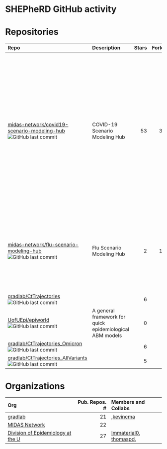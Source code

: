 
# SHEPheRD GitHub activity

# Repositories

| Repo                                                                                                                                                                                                                                                  | Description                                              | Stars | Forks | Contributors                                                                                                                                                                                                                                                                                                                                                                                                                                                                                                                                                                                                                                                                                                                                                                                                                                                                                                                                                                                                                                                                                                                                                                                                                                                                                                                                                                                                                                                                                                                                                                                                                                                                                                                                                                                                                                                                                             |
| :---------------------------------------------------------------------------------------------------------------------------------------------------------------------------------------------------------------------------------------------------- | :------------------------------------------------------- | ----: | ----: | :------------------------------------------------------------------------------------------------------------------------------------------------------------------------------------------------------------------------------------------------------------------------------------------------------------------------------------------------------------------------------------------------------------------------------------------------------------------------------------------------------------------------------------------------------------------------------------------------------------------------------------------------------------------------------------------------------------------------------------------------------------------------------------------------------------------------------------------------------------------------------------------------------------------------------------------------------------------------------------------------------------------------------------------------------------------------------------------------------------------------------------------------------------------------------------------------------------------------------------------------------------------------------------------------------------------------------------------------------------------------------------------------------------------------------------------------------------------------------------------------------------------------------------------------------------------------------------------------------------------------------------------------------------------------------------------------------------------------------------------------------------------------------------------------------------------------------------------------------------------------------------------------------- |
| <a href="https://github.com/midas-network/covid19-scenario-modeling-hub" target="_blank">midas-network/covid19-scenario-modeling-hub</a> ![GitHub last commit](https://img.shields.io/github/last-commit/midas-network/covid19-scenario-modeling-hub) | COVID-19 Scenario Modeling Hub                           |    53 |    36 | <a href="https://github.com/LucieContamin" target="_blank">LucieContamin</a>, <a href="https://github.com/shauntruelove" target="_blank">shauntruelove</a>, <a href="https://github.com/lunarmouse" target="_blank">lunarmouse</a>, <a href="https://github.com/csmith701" target="_blank">csmith701</a>, <a href="https://github.com/scc-usc" target="_blank">scc-usc</a>, <a href="https://github.com/harryhoch" target="_blank">harryhoch</a>, <a href="https://github.com/mattk7" target="_blank">mattk7</a>, <a href="https://github.com/hokinus" target="_blank">hokinus</a>, <a href="https://github.com/JohnLevander" target="_blank">JohnLevander</a>, <a href="https://github.com/chenj-uva" target="_blank">chenj-uva</a>, <a href="https://github.com/confunguido" target="_blank">confunguido</a>, <a href="https://github.com/MPS7" target="_blank">MPS7</a>, <a href="https://github.com/tkcy" target="_blank">tkcy</a>, <a href="https://github.com/deankarlen" target="_blank">deankarlen</a>, <a href="https://github.com/erosenstrom" target="_blank">erosenstrom</a>, <a href="https://github.com/mattkinsey" target="_blank">mattkinsey</a>, <a href="https://github.com/aucarter" target="_blank">aucarter</a>, <a href="https://github.com/maa989" target="_blank">maa989</a>, <a href="https://github.com/rborchering" target="_blank">rborchering</a>, <a href="https://github.com/jessica-davis" target="_blank">jessica-davis</a>, <a href="https://github.com/bikaiming93" target="_blank">bikaiming93</a>, <a href="https://github.com/tjhladish" target="_blank">tjhladish</a>, <a href="https://github.com/jlessler" target="_blank">jlessler</a>, <a href="https://github.com/wgvanpanhuis" target="_blank">wgvanpanhuis</a>, <a href="https://github.com/itsyosef" target="_blank">itsyosef</a>, <a href="https://github.com/ddesroches" target="_blank">ddesroches</a> |
| <a href="https://github.com/midas-network/flu-scenario-modeling-hub" target="_blank">midas-network/flu-scenario-modeling-hub</a> ![GitHub last commit](https://img.shields.io/github/last-commit/midas-network/flu-scenario-modeling-hub)             | Flu Scenario Modeling Hub                                |     2 |    17 | <a href="https://github.com/LucieContamin" target="_blank">LucieContamin</a>, <a href="https://github.com/shauntruelove" target="_blank">shauntruelove</a>, <a href="https://github.com/fardadhp" target="_blank">fardadhp</a>, <a href="https://github.com/MPS7" target="_blank">MPS7</a>, <a href="https://github.com/whit1951" target="_blank">whit1951</a>, <a href="https://github.com/chenj-uva" target="_blank">chenj-uva</a>, <a href="https://github.com/maa989" target="_blank">maa989</a>, <a href="https://github.com/mattk7" target="_blank">mattk7</a>, <a href="https://github.com/srinivvenkat" target="_blank">srinivvenkat</a>, <a href="https://github.com/scc-usc" target="_blank">scc-usc</a>, <a href="https://github.com/aperofsky" target="_blank">aperofsky</a>, <a href="https://github.com/confunguido" target="_blank">confunguido</a>, <a href="https://github.com/jturtle" target="_blank">jturtle</a>                                                                                                                                                                                                                                                                                                                                                                                                                                                                                                                                                                                                                                                                                                                                                                                                                                                                                                                                                                     |
| <a href="https://github.com/gradlab/CtTrajectories" target="_blank">gradlab/CtTrajectories</a> ![GitHub last commit](https://img.shields.io/github/last-commit/gradlab/CtTrajectories)                                                                |                                                          |     6 |     3 | <a href="https://github.com/skissler" target="_blank">skissler</a>                                                                                                                                                                                                                                                                                                                                                                                                                                                                                                                                                                                                                                                                                                                                                                                                                                                                                                                                                                                                                                                                                                                                                                                                                                                                                                                                                                                                                                                                                                                                                                                                                                                                                                                                                                                                                                       |
| <a href="https://github.com/UofUEpi/epiworld" target="_blank">UofUEpi/epiworld</a> ![GitHub last commit](https://img.shields.io/github/last-commit/UofUEpi/epiworld)                                                                                  | A general framework for quick epidemiological ABM models |     0 |     0 | <a href="https://github.com/gvegayon" target="_blank">gvegayon</a>                                                                                                                                                                                                                                                                                                                                                                                                                                                                                                                                                                                                                                                                                                                                                                                                                                                                                                                                                                                                                                                                                                                                                                                                                                                                                                                                                                                                                                                                                                                                                                                                                                                                                                                                                                                                                                       |
| <a href="https://github.com/gradlab/CtTrajectories_Omicron" target="_blank">gradlab/CtTrajectories\_Omicron</a> ![GitHub last commit](https://img.shields.io/github/last-commit/gradlab/CtTrajectories_Omicron)                                       |                                                          |     6 |     0 | <a href="https://github.com/jameshay218" target="_blank">jameshay218</a>, <a href="https://github.com/skissler" target="_blank">skissler</a>                                                                                                                                                                                                                                                                                                                                                                                                                                                                                                                                                                                                                                                                                                                                                                                                                                                                                                                                                                                                                                                                                                                                                                                                                                                                                                                                                                                                                                                                                                                                                                                                                                                                                                                                                             |
| <a href="https://github.com/gradlab/CtTrajectories_AllVariants" target="_blank">gradlab/CtTrajectories\_AllVariants</a> ![GitHub last commit](https://img.shields.io/github/last-commit/gradlab/CtTrajectories_AllVariants)                           |                                                          |     5 |     0 | <a href="https://github.com/skissler" target="_blank">skissler</a>                                                                                                                                                                                                                                                                                                                                                                                                                                                                                                                                                                                                                                                                                                                                                                                                                                                                                                                                                                                                                                                                                                                                                                                                                                                                                                                                                                                                                                                                                                                                                                                                                                                                                                                                                                                                                                       |

# Organizations

| Org                                                                                        | Pub. Repos. \# | Members and Collabs                                                                                                                           |
| :----------------------------------------------------------------------------------------- | -------------: | :-------------------------------------------------------------------------------------------------------------------------------------------- |
| <a href="https://github.com/gradlab" target="_blank">gradlab</a>                           |             21 | ,<a href="https://github.com/kevincma" target="_blank">kevincma</a>                                                                           |
| <a href="https://github.com/midas-network" target="_blank">MIDAS Network</a>               |             22 |                                                                                                                                               |
| <a href="https://github.com/UofUEpi" target="_blank">Division of Epidemiology at the U</a> |             27 | <a href="https://github.com/Immaterial0" target="_blank">Immaterial0</a>, <a href="https://github.com/thomaspd" target="_blank">thomaspd</a>, |
